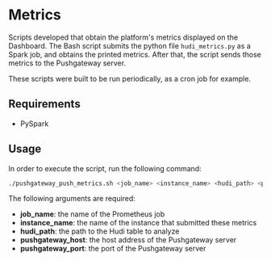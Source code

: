 # Metrics

Scripts developed that obtain the platform's metrics displayed on the Dashboard.
The Bash script submits the python file `hudi_metrics.py` as a Spark job, and obtains the printed metrics.
After that, the script sends those metrics to the Pushgateway server.

These scripts were built to be run periodically, as a cron job for example.

## Requirements

- PySpark

## Usage

In order to execute the script, run the following command:
```bash
./pushgateway_push_metrics.sh <job_name> <instance_name> <hudi_path> <pushgateway_host> <pushgateway_port>
```

The following arguments are required:
- **job_name**: the name of the Prometheus job
- **instance_name**: the name of the instance that submitted these metrics
- **hudi_path**: the path to the Hudi table to analyze
- **pushgateway_host**: the host address of the Pushgateway server
- **pushgateway_port**: the port of the Pushgateway server
